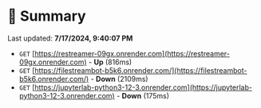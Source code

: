 # 📖 Summary
Last updated: **7/17/2024, 9:40:07 PM**

- `GET` [https://restreamer-09gx.onrender.com](https://restreamer-09gx.onrender.com) - **Up** (816ms)
- `GET` [https://filestreambot-b5k6.onrender.com/](https://filestreambot-b5k6.onrender.com/) - **Down** (2109ms)
- `GET` [https://jupyterlab-python3-12-3.onrender.com](https://jupyterlab-python3-12-3.onrender.com) - **Down** (175ms)
